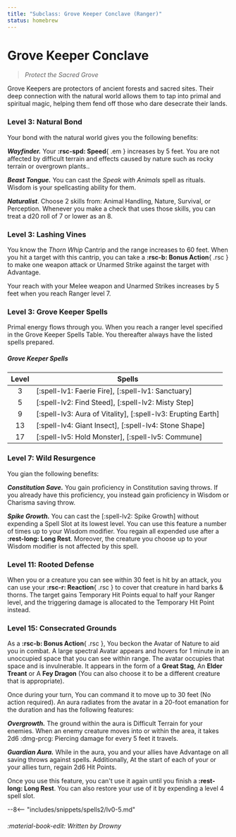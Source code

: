 ```yaml
---
title: "Subclass: Grove Keeper Conclave (Ranger)"
status: homebrew
---
```


<p style="display:none">
Protect the Sacred Grove
</p>

# Grove Keeper Conclave

> *Protect the Sacred Grove*

Grove Keepers are protectors of ancient forests and sacred sites. Their deep connection with the natural world allows them to tap into primal and spiritual magic, helping them fend off those who dare desecrate their lands.

### Level 3: Natural Bond

Your bond with the natural world gives you the following benefits:

***Wayfinder.*** Your **:rsc-spd: Speed**{ .em } increases by 5 feet. You are not affected by difficult terrain and effects caused by nature such as rocky terrain or overgrown plants..

***Beast Tongue.*** You can cast the *Speak with Animals* spell as rituals. Wisdom is your spellcasting ability for them.

***Naturalist***. Choose 2 skills from: Animal Handling, Nature, Survival, or Perception. Whenever you make a check that uses those skills, you can treat a d20 roll of 7 or lower as an 8.

### Level 3: Lashing Vines

You know the *Thorn Whip* Cantrip and the range increases to 60 feet. When you hit a target with this cantrip, you can take a **:rsc-b: Bonus Action**{ .rsc } to make one weapon attack or Unarmed Strike against the target with Advantage.

Your reach with your Melee weapon and Unarmed Strikes increases by 5 feet when you reach Ranger level 7.

### Level 3: Grove Keeper Spells

Primal energy flows through you. When you reach a ranger level specified in the Grove Keeper Spells Table. You thereafter always have the listed spells prepared.

##### Grove Keeper Spells

| Level | Spells |
|:-:|---|
| 3 | [:spell-lv1: Faerie Fire], [:spell-lv1: Sanctuary] |
| 5 | [:spell-lv2: Find Steed], [:spell-lv2: Misty Step] |
| 9 | [:spell-lv3: Aura of Vitality], [:spell-lv3: Erupting Earth] |
| 13 | [:spell-lv4: Giant Insect], [:spell-lv4: Stone Shape] |
| 17 | [:spell-lv5: Hold Monster], [:spell-lv5: Commune] |

### Level 7: Wild Resurgence

You gian the following benefits:

***Constitution Save.*** You gain proficiency in Constitution saving throws. If you already have this proficiency, you instead gain proficiency in Wisdom or Charisma saving throw.

***Spike Growth.*** You can cast the [:spell-lv2: Spike Growth] without expending a Spell Slot at its lowest level. You can use this feature a number of times up to your Wisdom modifier. You regain all expended use after a **:rest-long: Long Rest**. Moreover, the creature you choose up to your Wisdom modifier is not affected by this spell.

### Level 11: Rooted Defense

When you or a creature you can see within 30 feet is hit by an attack, you can use your **:rsc-r: Reaction**{ .rsc } to cover that creature in hard barks & thorns. The target gains Temporary Hit Points equal to half your Ranger level, and the triggering damage is allocated to the Temporary Hit Point instead.

### Level 15: Consecrated Grounds

As a **:rsc-b: Bonus Action**{ .rsc }, You beckon the Avatar of Nature to aid you in combat. A large spectral Avatar appears and hovers for 1 minute in an unoccupied space that you can see within range. The avatar occupies that space and is invulnerable. It appears in the form of a **Great Stag**, An **Elder Treant** or A **Fey Dragon** (You can also choose it to be a different creature that is appropriate).

Once during your turn, You can command it to move up to 30 feet (No action required). An aura radiates from the avatar in a 20-foot emanation for the duration and has the following features:

***Overgrowth.*** The ground within the aura is Difficult Terrain for your enemies. When an enemy creature moves into or within the area, it takes 2d6 :dmg-prcg: Piercing damage for every 5 feet it travels.

***Guardian Aura.*** While in the aura, you and your allies have Advantage on all saving throws against spells. Additionally, At the start of each of your or your allies turn, regain 2d6 Hit Points.

Once you use this feature, you can't use it again until you finish a **:rest-long: Long Rest**. You can also restore your use of it by expending a level 4 spell slot.

--8<-- "includes/snippets/spells2/lv0-5.md"

###### :material-book-edit: Written by *Drowny*